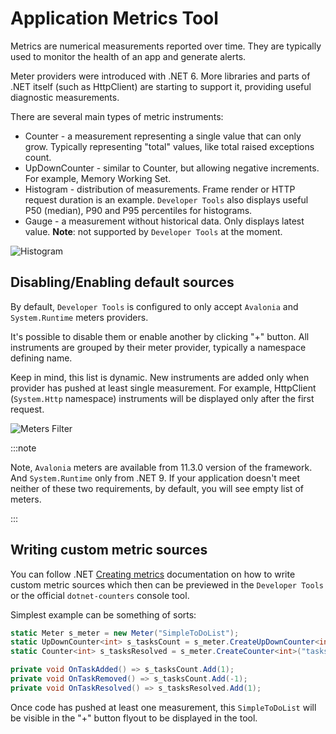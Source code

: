 # Application Metrics Tool

Metrics are numerical measurements reported over time. They are typically used to monitor the health of an app and generate alerts.

Meter providers were introduced with .NET 6. More libraries and parts of .NET itself (such as HttpClient) are starting to support it, providing useful diagnostic measurements.

There are several main types of metric instruments:
- Counter - a measurement representing a single value that can only grow. Typically representing "total" values, like total raised exceptions count.
- UpDownCounter - similar to Counter, but allowing negative increments. For example, Memory Working Set.  
- Histogram - distribution of measurements. Frame render or HTTP request duration is an example. `Developer Tools` also displays useful P50 (median), P90 and P95 percentiles for histograms.
- Gauge - a measurement without historical data. Only displays latest value. **Note**: not supported by `Developer Tools` at the moment.

![Histogram](../assets/metrics-histogram.png)

## Disabling/Enabling default sources

By default, `Developer Tools` is configured to only accept `Avalonia` and `System.Runtime` meters providers.

It's possible to disable them or enable another by clicking "+" button.
All instruments are grouped by their meter provider, typically a namespace defining name.

Keep in mind, this list is dynamic. New instruments are added only when provider has pushed at least single measurement. For example, HttpClient (`System.Http` namespace) instruments will be displayed only after the first request.

![Meters Filter](../assets/meters-filter.png)

:::note

Note, `Avalonia` meters are available from 11.3.0 version of the framework. And `System.Runtime` only from .NET 9.
If your application doesn't meet neither of these two requirements, by default, you will see empty list of meters.

:::


## Writing custom metric sources


You can follow .NET [Creating metrics](https://learn.microsoft.com/en-us/dotnet/core/diagnostics/metrics-instrumentation) documentation on how to write custom metric sources which then can be previewed in the `Developer Tools` or the official `dotnet-counters` console tool.

Simplest example can be something of sorts:

```csharp
static Meter s_meter = new Meter("SimpleToDoList");
static UpDownCounter<int> s_tasksCount = s_meter.CreateUpDownCounter<int>("tasks.count");
static Counter<int> s_tasksResolved = s_meter.CreateCounter<int>("tasks.resolved.total");

private void OnTaskAdded() => s_tasksCount.Add(1);
private void OnTaskRemoved() => s_tasksCount.Add(-1);
private void OnTaskResolved() => s_tasksResolved.Add(1);
```

Once code has pushed at least one measurement, this `SimpleToDoList` will be visible in the "+" button flyout to be displayed in the tool.
